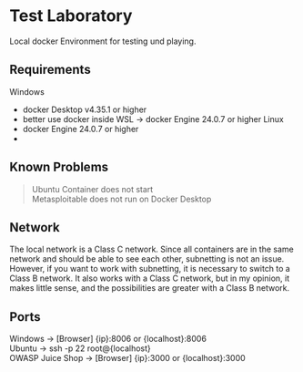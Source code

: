 # Test Laboratory
Local docker Environment for testing und playing.

## Requirements
Windows
- docker Desktop v4.35.1 or higher
- better use docker inside WSL -> docker Engine 24.0.7 or higher
Linux 
- docker Engine 24.0.7 or higher
- 
## Known Problems
> Ubuntu Container does not start <br>
> Metasploitable does not run on Docker Desktop
 
## Network
The local network is a Class C network. Since all containers are in the same network and should be able to see each other, subnetting is not an issue.
However, if you want to work with subnetting, it is necessary to switch to a Class B network. It also works with a Class C network, but in my opinion, it makes little sense, and the possibilities are greater with a Class B network.

## Ports
Windows             -> [Browser] {ip}:8006 or {localhost}:8006<br>
Ubuntu              -> ssh -p 22 root@{localhost}<br>
OWASP Juice Shop    -> [Browser] {ip}:3000 or {localhost}:3000<br>
